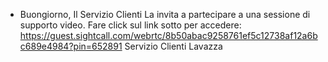 - Buongiorno,
  Il Servizio Clienti La invita a partecipare a una sessione di supporto video.
  Fare click sul link sotto per accedere:
  https://guest.sightcall.com/webrtc/8b50abac9258761ef5c12738af12a6bc689e4984?pin=652891
  Servizio Clienti Lavazza